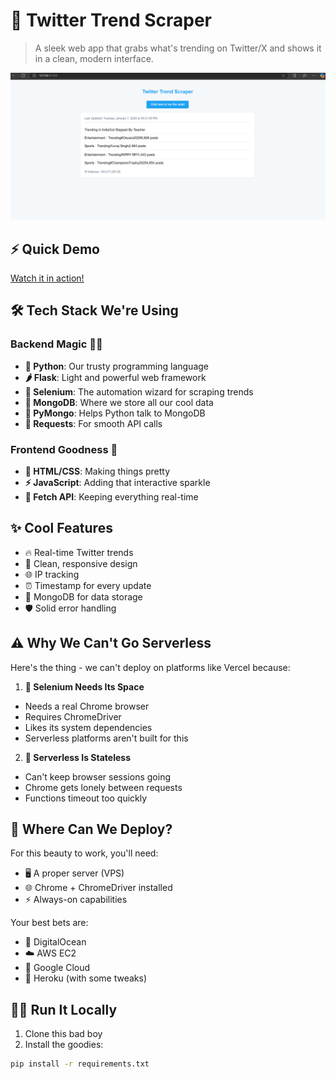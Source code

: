 # 🚀 Twitter Trend Scraper

> A sleek web app that grabs what's trending on Twitter/X and shows it in a clean, modern interface.

![Twitter Trend Scraper Screenshot](https://github.com/akashgh003/x_trend/blob/main/Screenshot%202025-01-07%20173226.png)

## ⚡ Quick Demo
[Watch it in action!](https://github.com/akashgh003/x_trend/blob/main/clip.mp4)

## 🛠️ Tech Stack We're Using

### Backend Magic 🧙‍♂️
- **🐍 Python**: Our trusty programming language
- **🌶️ Flask**: Light and powerful web framework
- **🤖 Selenium**: The automation wizard for scraping trends
- **🍃 MongoDB**: Where we store all our cool data
- **🔌 PyMongo**: Helps Python talk to MongoDB
- **📡 Requests**: For smooth API calls

### Frontend Goodness 🎨
- **🎨 HTML/CSS**: Making things pretty
- **⚡ JavaScript**: Adding that interactive sparkle
- **🔄 Fetch API**: Keeping everything real-time

## ✨ Cool Features
- 🔥 Real-time Twitter trends
- 📱 Clean, responsive design
- 🌐 IP tracking
- ⏰ Timestamp for every update
- 💾 MongoDB for data storage
- 🛡️ Solid error handling

## ⚠️ Why We Can't Go Serverless

Here's the thing - we can't deploy on platforms like Vercel because:

1. **🤖 Selenium Needs Its Space**
  - Needs a real Chrome browser
  - Requires ChromeDriver
  - Likes its system dependencies
  - Serverless platforms aren't built for this

2. **💭 Serverless Is Stateless**
  - Can't keep browser sessions going
  - Chrome gets lonely between requests
  - Functions timeout too quickly

## 🚀 Where Can We Deploy?

For this beauty to work, you'll need:
- 🖥️ A proper server (VPS)
- 🌐 Chrome + ChromeDriver installed
- ⚡ Always-on capabilities

Your best bets are:
- 🌊 DigitalOcean
- ☁️ AWS EC2
- 🚀 Google Cloud
- 💜 Heroku (with some tweaks)

## 🏃‍♂️ Run It Locally

1. Clone this bad boy
2. Install the goodies:
```bash
pip install -r requirements.txt
